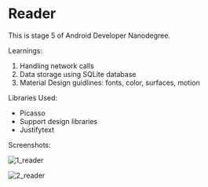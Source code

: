 # Reader

This is stage 5 of Android Developer Nanodegree.

Learnings:
1. Handling network calls
2. Data storage using SQLite database
3. Material Design guidlines: fonts, color, surfaces, motion 

Libraries Used:
* Picasso
* Support design libraries
* Justifytext

Screenshots: 

![1_reader](https://user-images.githubusercontent.com/33603567/47098778-8bcae200-d23c-11e8-8017-9f04291d76ad.jpg)

![2_reader](https://user-images.githubusercontent.com/33603567/47098791-8ff6ff80-d23c-11e8-8d6c-c2771f136066.jpg)
